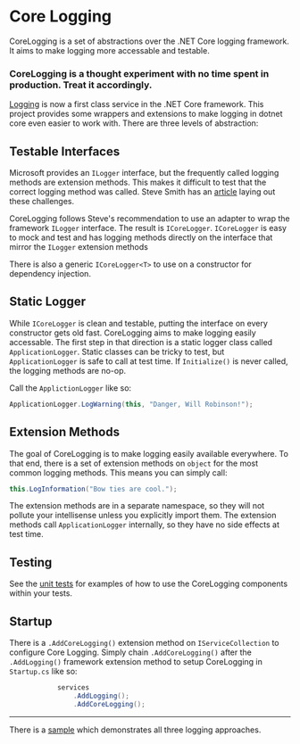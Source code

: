 # Core Logging
CoreLogging is a set of abstractions over the .NET Core logging framework. It aims to make logging more accessable and testable.

### CoreLogging is a thought experiment with no time spent in production. Treat it accordingly.

 [Logging](https://docs.microsoft.com/en-us/aspnet/core/fundamentals/logging/?view=aspnetcore-3.1) is now a first class service in the .NET Core framework. This project provides some wrappers and extensions to make logging in dotnet core even easier to work with. There are three levels of abstraction:

## Testable Interfaces
Microsoft provides an `ILogger` interface, but the frequently called logging methods are extension methods. This makes it difficult to test that the correct logging method was called. Steve Smith has an [article](https://ardalis.com/testing-logging-in-aspnet-core) laying out these challenges.

 CoreLogging follows Steve's recommendation to use an adapter to wrap the framework `ILogger` interface. The result is `ICoreLogger`. `ICoreLogger` is easy to mock and test and has logging methods directly on the interface that mirror the `ILogger` extension methods

There is also a generic `ICoreLogger<T>` to use on a constructor for dependency injection.

## Static Logger
While `ICoreLogger` is clean and testable, putting the interface on every constructor gets old fast. CoreLogging aims to make logging easily accessable. The first step in that direction is a static logger class called `ApplicationLogger`. Static classes can be tricky to test, but `ApplicationLogger` is safe to call at test time.  If `Initialize()` is never called, the logging methods are no-op.

Call the `ApplictionLogger` like so:
``` C#
ApplicationLogger.LogWarning(this, "Danger, Will Robinson!");
```

## Extension Methods
 The goal of CoreLogging is to make logging easily available everywhere. To that end, there is a set of extension methods on `object` for the most common logging methods.  This means you can simply call:
``` C#
this.LogInformation("Bow ties are cool.");
```
The extension methods are in a separate namespace, so they will not pollute your intellisense unless you explicitly import them. The extension methods call `ApplicationLogger` internally, so they have no side effects at test time.

## Testing
See the [unit tests](https://github.com/alanstevens/CoreLogging/tree/master/src/CoreLoggingTests) for examples of how to use the CoreLogging components within your tests. 

## Startup
There is a `.AddCoreLogging()` extension method on `IServiceCollection` to configure Core Logging. Simply chain `.AddCoreLogging()` after the `.AddLogging()` framework extension method to setup CoreLogging in `Startup.cs` like so:

``` C#
            services
                .AddLogging();
                .AddCoreLogging();
```

---
There is a [sample](https://github.com/alanstevens/CoreLogging/blob/master/src/Sample/Controllers/HomeController.cs#L17) which demonstrates all three logging approaches.
